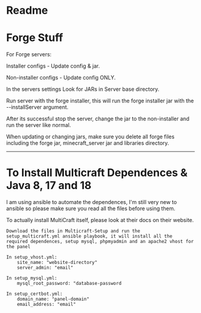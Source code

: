 # Readme
# Forge Stuff

For Forge servers:

Installer configs - Update config & jar.

Non-installer configs - Update config ONLY.


In the servers settings Look for JARs in Server base directory.


Run server with the forge installer, this will run the forge installer jar with the --installServer argument.


After its successful stop the server, change the jar to the non-installer and run the server like normal.

When updating or changing jars, make sure you delete all forge files including the forge jar, minecraft_server jar and libraries directory.

------------


# To Install Multicraft Dependences & Java 8, 17 and 18
I am using ansible to automate the dependences, I'm still very new to ansible so please make sure you read all the files before using them.

To actually install MultiCraft itself, please look at their docs on their website.

```Download the files in Multicraft-Setup and run the setup_multicraft.yml ansible playbook, it will install all the required dependences, setup mysql, phpmyadmin and an apache2 vhost for the panel```
```Please change these:
In setup_vhost.yml:
	site_name: "website-directory"
	server_admin: "email"

In setup_mysql.yml:
	mysql_root_password: "database-password
	
In setup_certbot.yml:
	domain_name: "panel-domain"
    email_address: "email"
